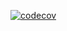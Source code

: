 [![codecov](https://codecov.io/gh/Murillocome/Dev_Team_P/graph/badge.svg?token=W5FJLZ0USM)](https://codecov.io/gh/Murillocome/Dev_Team_P)